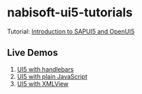 # nabisoft-ui5-tutorials

Tutorial: [Introduction to SAPUI5 and OpenUI5](https://www.nabisoft.com/tutorials/sapui5/introduction-to-sapui5-and-openui5)

## Live Demos
1. [UI5 with handlebars](https://cdn.rawgit.com/nzamani/nabisoft-ui5-tutorials/bd0090f9/introduction/ui5withHandlebars.html)
1. [UI5 with plain JavaScript](https://cdn.rawgit.com/nzamani/nabisoft-ui5-tutorials/bd0090f9/introduction/ui5WithPlainJavaScript.html)
1. [UI5 with XMLView](https://cdn.rawgit.com/nzamani/nabisoft-ui5-tutorials/bd0090f9/introduction/ui5WithXMLView.html)



